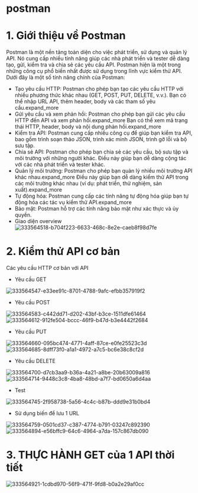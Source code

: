 # postman
# 1. Giới thiệu về Postman
Postman là một nền tảng toàn diện cho việc phát triển, sử dụng và quản lý API. Nó cung cấp nhiều tính năng giúp các nhà phát triển và tester dễ dàng tạo, gửi, kiểm tra và chia sẻ các yêu cầu API. Postman hiện là một trong những công cụ phổ biến nhất được sử dụng trong lĩnh vực kiểm thử API. Dưới đây là một số tính năng chính của Postman: 
  - Tạo yêu cầu HTTP: Postman cho phép bạn tạo các yêu cầu HTTP với nhiều phương thức khác nhau (GET, POST, PUT, DELETE, v.v.). Bạn có thể nhập URL API, thêm header, body và các tham số yêu cầu.expand_more 
  - Gửi yêu cầu và xem phản hồi: Postman cho phép bạn gửi các yêu cầu HTTP đến API và xem phản hồi.expand_more Bạn có thể xem mã trạng thái HTTP, header, body và nội dung phản hồi.expand_more 
  - Kiểm tra API: Postman cung cấp nhiều công cụ để giúp bạn kiểm tra API, bao gồm trình soạn thảo JSON, trình xác minh JSON, trình gỡ lỗi và bộ sưu tập. 
  - Chia sẻ API: Postman cho phép bạn chia sẻ các yêu cầu, bộ sưu tập và môi trường với những người khác. Điều này giúp bạn dễ dàng cộng tác với các nhà phát triển và tester khác. 
  - Quản lý môi trường: Postman cho phép bạn quản lý nhiều môi trường API khác nhau.expand_more Điều này giúp bạn dễ dàng kiểm thử API trong các môi trường khác nhau (ví dụ: phát triển, thử nghiệm, sản xuất).expand_more 
  - Tự động hóa: Postman cung cấp các tính năng tự động hóa giúp bạn tự động hóa các tác vụ kiểm thử API.expand_more 
  - Bảo mật: Postman hỗ trợ các tính năng bảo mật như xác thực và ủy quyền.
  -  Giao diện overview
![333564518-b704f223-6633-468c-8e2e-caeb8f98d7fe](https://github.com/HuyPhong-21012889-PKA/postman/assets/131637318/494a9bea-8ed2-41cd-b9e5-234452516c1c)

# 2. Kiểm thử API cơ bản
Các yêu cầu HTTP cơ bản với API
- Yêu cầu GET

![333564547-e33ee91c-8701-4788-9afc-efbb357919f2](https://github.com/HuyPhong-21012889-PKA/postman/assets/131637318/7a604bef-1756-4060-9473-88d0d972e6b1)
- Yêu cầu POST

![333564583-c442dd71-d202-43bf-b3ce-1511dfe61464](https://github.com/HuyPhong-21012889-PKA/postman/assets/131637318/40e6d0da-6beb-4464-a2e8-73d1e084da47)
![333564612-912fe504-bccc-46f9-b47d-b3e4442f2684](https://github.com/HuyPhong-21012889-PKA/postman/assets/131637318/afb5295e-fad1-493f-967b-65893c1d82f7)
- Yêu cầu PUT

![333564660-095bc474-4771-4aff-87ce-e0fe25523c3d](https://github.com/HuyPhong-21012889-PKA/postman/assets/131637318/0519979c-265a-4cfe-9972-a96e400c6c11)
![333564685-8dff73f0-a1a1-4972-a7c5-bc6e38c8cf2d](https://github.com/HuyPhong-21012889-PKA/postman/assets/131637318/14fd2cac-8037-4159-900e-874555b20927)
- Yêu cầu DELETE

![333564700-d7cb3aa9-b36a-4a21-a8be-20b63009a816](https://github.com/HuyPhong-21012889-PKA/postman/assets/131637318/e850d77b-6615-40e5-af5a-d7bb642cb670)
![333564714-9448c3c8-4ba8-48bd-a7f7-bd0650a6d4aa](https://github.com/HuyPhong-21012889-PKA/postman/assets/131637318/81bd3fbb-5378-4bc0-a775-9496f6c79709)
- Test

![333564745-2f958738-5a56-4c4c-b87b-ddd9e31b0bd4](https://github.com/HuyPhong-21012889-PKA/postman/assets/131637318/3ffd2f82-c1a1-4e0d-a0e8-d7d42c1a45c2)
- Sử dụng biến để lưu 1 URL

![333564759-0501cd37-c387-4774-b791-03247c892390](https://github.com/HuyPhong-21012889-PKA/postman/assets/131637318/cb10125a-8fac-4cd4-acc4-99fb432fed1a)
![333564894-e56bffc9-64c6-4964-a7da-157c867db090](https://github.com/HuyPhong-21012889-PKA/postman/assets/131637318/60cdf852-2653-4c83-b1f3-eaeca0362490)
# 3. THỰC HÀNH GET của 1 API thời tiết
![333564921-1cdbd970-56f9-471f-9fd8-b0a2e29af0cc](https://github.com/HuyPhong-21012889-PKA/postman/assets/131637318/d0079482-2ca8-4579-b5d8-d01b6d9357f2)

